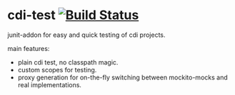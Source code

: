 cdi-test [![Build Status](https://travis-ci.org/guhilling/cdi-test.svg?branch=master)](https://travis-ci.org/guhilling/cdi-test)
========

junit-addon for easy and quick testing of cdi projects.

main features:

* plain cdi test, no classpath magic.
* custom scopes for testing.
* proxy generation for on-the-fly switching between mockito-mocks and real implementations.


